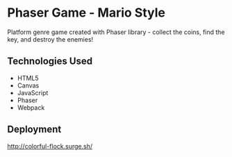 # Phaser Game - Mario Style

Platform genre game created with Phaser library - collect the coins, find the key, and destroy the enemies!

## Technologies Used
- HTML5
- Canvas
- JavaScript
- Phaser
- Webpack

## Deployment

http://colorful-flock.surge.sh/
